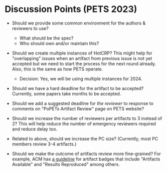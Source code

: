 # Discussion Points (PETS 2023)

- Should we provide some common environment for the authors & reviewers to use?
  - What should be the spec?
  - Who should own and/or maintain this?

- Should we create multiple instances of HotCRP? This might help for "overlapping" issues when an artifact from previous issue is not yet accepted but we need to start the process for the next round already. Also, this is the same as how PETS operate.

  - Decision: Yes, we will be using multiple instances for 2024.

- Should we have a hard deadline for the artifact to be accepted? Currently, some papers take months to be accepted.

- Should we add a suggested deadline for *the reviewer* to response to comments on "PoPETs Artifact Review" page on PETS website?

- Should we increase the number of reviewers per artifacts to 3 instead of 2? This will help reduce the number of emergency reviewers required and reduce delay too.

- Related to above, should we increase the PC size? (Currently, most PC members review 3-4 artifacts.)

- Should we make the outcome of artifacts review more fine-grained? For example, ACM has [a guideline](https://www.acm.org/publications/policies/artifact-review-and-badging-current) for artifact badges that include "Artifacts Available" and "Results Reproduced" among others.